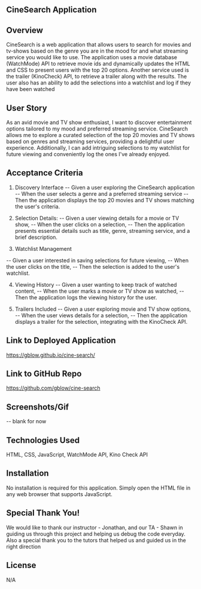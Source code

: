 ## CineSearch Application


## Overview
CineSearch is a web application that allows users to search for movies and tv-shows based on the genre you are in the mood for and what streaming service you would like to use. The application uses a movie database (WatchMode) API to retrieve movie ids and dynamically updates the HTML and CSS to present users with the top 20 options. Another service used is the trailer (KinoCheck) API, to retrieve a trailer along with the results. The user also has an ability to add the selections into a watchlist and log if they have been watched

## User Story
As an avid movie and TV show enthusiast, I want to  discover entertainment options tailored to my mood and preferred streaming service. CineSearch allows me to explore a curated selection of the top 20 movies and TV shows based on genres and streaming services, providing a delightful user experience. Additionally, I can add intriguing selections to my watchlist for future viewing and conveniently log the ones I've already enjoyed. 

## Acceptance Criteria
1. Discovery Interface
-- Given a user exploring the CineSearch application
-- When the user selects a genre and a preferred streaming service
-- Then the application displays the top 20 movies and TV shows matching the user's criteria.

2. Selection Details:
-- Given a user viewing details for a movie or TV show,
-- When the user clicks on a selection,
-- Then the application presents essential details such as title, genre, streaming service, and a brief description.

3. Watchlist Management

-- Given a user interested in saving selections for future viewing,
-- When the user clicks on the title,
-- Then the selection is added to the user's watchlist.

4. Viewing History
-- Given a user wanting to keep track of watched content,
-- When the user marks a movie or TV show as watched,
-- Then the application logs the viewing history for the user.

5. Trailers Included
-- Given a user exploring movie and TV show options,
-- When the user views details for a selection,
-- Then the application displays a trailer for the selection, integrating with the KinoCheck API.

## Link to Deployed Application
https://gblow.github.io/cine-search/

## Link to GitHub Repo
https://github.com/gblow/cine-search 

## Screenshots/Gif
-- blank for now

## Technologies Used
HTML, CSS, JavaScript, WatchMode API, Kino Check API

## Installation
No installation is required for this application. Simply open the HTML file in any web browser that supports JavaScript.

## Special Thank You!
We would like to thank our instructor - Jonathan, and our TA - Shawn in guiding us through this project and helping us debug the code everyday. Also a special thank you to the tutors that helped us and guided us in the right direction

## License
N/A